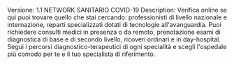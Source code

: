Versione: 1.1 NETWORK SANITARIO COVID-19
Description: Verifica online se qui puoi trovare quello che stai cercando: professionisti di livello nazionale e internazione, reparti specializzati dotati di tecnologie all'avanguardia. 
Puoi richiedere consulti medici in presenza o da remoto, prenotazione esami di diagnostica di base e di secondo livello, ricoveri ordinari e in day-hospital.
Segui i percorsi diagnostico-terapeutici di ogni specialità e scegli l'ospedale più comodo per te e il tuo specialista di riferimento.
